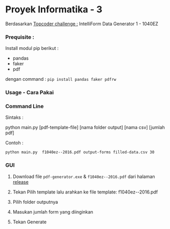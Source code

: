 # Proyek Informatika - 3
 
Berdasarkan [Topcoder challenge :](https://www.topcoder.com/challenges/fae544aa-1859-48de-b8a2-36a4e9b6b38e)  IntelliForm Data Generator 1 - 1040EZ

### Prequisite :
Install modul pip berikut :
- pandas 
- faker
- pdf

dengan command :
`pip install pandas faker pdfrw`

### Usage - Cara Pakai
 

### Command Line
 
Sintaks :
 
python main.py  \[pdf-template-file\] \[nama folder output\] \[nama csv\] \[jumlah pdf\]
 
Contoh :
 
`python main.py  f1040ez--2016.pdf output-forms filled-data.csv 30`
 

### GUI
 

1.  Download file `pdf-generator.exe` & `f1040ez--2016.pdf` dari halaman [release](https://github.com/Dev4302/Proyek-Informatika-3/releases/tag/Release-Windows-App) 
     
2.  Tekan Pilih template lalu arahkan ke file template: f1040ez--2016.pdf
     
3.  Pilih folder outputnya
     
4.  Masukan jumlah form yang diinginkan
     
5.  Tekan Generate

